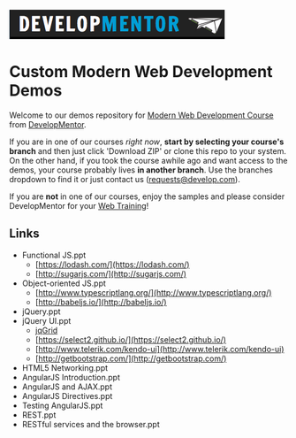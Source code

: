 [![Alt text](https://raw.githubusercontent.com/LearningLine/essential-swift-demos/master/images/dmlog.png)](https://develop.com)

Custom Modern Web Development Demos
===========

Welcome to our demos repository for 
[Modern Web Development Course](https://www.develop.com/training-course/modern-web-development-with-html5-mvc-web-api-angularjs-javascript-and-bootstrap) 
from [DevelopMentor](https://develop.com). 

If you are in one of our courses *right now*, **start by selecting your course's branch** and then just click 'Download ZIP' or clone this repo to your system. On the other hand, if you took the course awhile ago and want access to the demos, your course probably lives **in another branch**. Use the branches dropdown to find it or just contact us (requests@develop.com).

If you are **not** in one of our courses, enjoy the samples and please consider DevelopMentor for your [Web Training](https://www.develop.com/training-courses/web)!


## Links ##

- Functional JS.ppt
	- [https://lodash.com/](https://lodash.com/)
	- [http://sugarjs.com/](http://sugarjs.com/)
- Object-oriented JS.ppt
	- [http://www.typescriptlang.org/](http://www.typescriptlang.org/)
	- [http://babeljs.io/](http://babeljs.io/)
- jQuery.ppt
- jQuery UI.ppt
	- [jqGrid](http://www.trirand.com/blog/?page_id=5)
	- [https://select2.github.io/](https://select2.github.io/)
	- [http://www.telerik.com/kendo-ui](http://www.telerik.com/kendo-ui)
	- [http://getbootstrap.com/](http://getbootstrap.com/)
- HTML5 Networking.ppt
- AngularJS Introduction.ppt
- AngularJS and AJAX.ppt
- AngularJS Directives.ppt
- Testing AngularJS.ppt
- REST.ppt
- RESTful services and the browser.ppt
